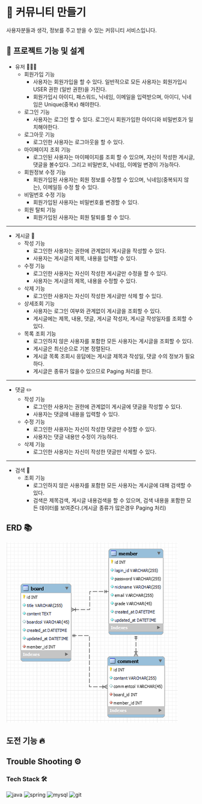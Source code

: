 # 📝 커뮤니티 만들기

사용자분들과 생각, 정보를 주고 받을 수 있는 커뮤니티 서비스입니다.

## 🧾 프로젝트 기능 및 설계

- 유저 🧑🏻‍💻
    - 회원가입 기능
        - 사용자는 회원가입을 할 수 있다. 일반적으로 모든 사용자는 회원가입시 USER 권한 (일반 권한)을 가진다.
        - 회원가입시 아이디, 패스워드, 닉네임, 이메일을 입력받으며, 아이디, 닉네임은 Unique(중복x) 해야한다.
    - 로그인 기능
        - 사용자는 로그인 할 수 있다. 로그인시 회원가입한 아이디와 비밀번호가 일치해야한다.
    - 로그아웃 기능
        - 로그인한 사용자는 로그아웃을 할 수 있다.
    - 마이페이지 조회 기능
        - 로그인된 사용자는 마이페이지를 조회 할 수 있으며, 자신이 작성한 게시글, 댓글을 볼수있다. 그리고 비밀번호, 닉네임, 이메일 변경이 가능하다.
    - 회원정보 수정 기능
        - 회원가입된 사용자는 회원 정보를 수정할 수 있으며, 닉네임(중복되지 않는), 이메일등 수정 할 수 있다.
    - 비밀번호 수정 기능
        - 회원가입된 사용자는 비밀번호를 변경할 수 있다.
    - 회원 탈퇴 기능
        - 회원가입된 사용자는 회원 탈퇴를 할 수 있다.

---

- 게시글 📝
    - 작성 기능
        - 로그인한 사용자는 권한에 관계없이 게시글을 작성할 수 있다.
        - 사용자는 게시글의 제목, 내용을 입력할 수 있다.
    - 수정 기능
        - 로그인한 사용자는 자신이 작성한 게시글만 수정을 할 수 있다.
        - 사용자는 게시글의 제목, 내용을 수정할 수 있다.
    - 삭제 기능
        - 로그인한 사용자는 자신이 작성한 게시글만 삭제 할 수 있다.
    - 상세조회 기능
        - 사용자는 로그인 여부와 관계없이 게시글을 조회할 수 있다.
        - 게시글에는 제목, 내용, 댓글, 게시글 작성자, 게시글 작성일자를 조회할 수 있다.
    - 목록 조회 기능
        - 로그인하지 않은 사용자를 포함한 모든 사용자는 게시글을 조회할 수 있다.
        - 게시글은 최신순으로 기본 정렬된다.
        - 게시글 목록 조회시 응답에는 게시글 제목과 작성일, 댓글 수의 정보가 필요하다.
        - 게시글은 종류가 많을수 있으므로 Paging 처리를 한다.

---

- 댓글 ✏️
    - 작성 기능
        - 로그인한 사용자는 권한에 관계없이 게시글에 댓글을 작성할 수 있다.
        - 사용자는 댓글에 내용을 입력할 수 있다.
    - 수정 기능
        - 로그인한 사용자는 자신이 작성한 댓글만 수정할 수 있다.
        - 사용자는 댓글 내용만 수정이 가능하다.
    - 삭제 기능
        - 로그인한 사용자는 자신이 작성한 댓글만 삭제할 수 있다.

--- 

- 검색 🔎
    - 조회 기능
        - 로그인하지 않은 사용자를 포함한 모든 사용자는 게시글에 대해 검색할 수 있다.
        - 검색은 제목검색, 게시글 내용검색을 할 수 있으며, 검색 내용을 포함한 모든 데이터를 보여준다.(게시글 종류가 많은경우 Paging 처리)

## ERD 📚
![ERD](src/main/resources/static/img/ERD.png)

## 도전 기능 🔥

## Trouble Shooting ⚙️

### Tech Stack 🛠️

<div> 
  <img alt="java" src="https://img.shields.io/badge/java-007396?style=for-the-badge&logo=java&logoColor=white"> 
  <img alt="spring" src="https://img.shields.io/badge/spring-6DB33F?style=for-the-badge&logo=spring&logoColor=white"> 
  <img alt="mysql" src="https://img.shields.io/badge/mysql-4479A1?style=for-the-badge&logo=mysql&logoColor=white"> 
  <img alt="git" src="https://img.shields.io/badge/git-F05032?style=for-the-badge&logo=git&logoColor=white">
</div>